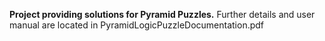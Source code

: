 **Project providing solutions for Pyramid Puzzles.**
Further details and user manual are located in PyramidLogicPuzzleDocumentation.pdf 